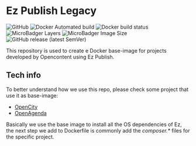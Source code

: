 # Ez Publish Legacy

![GitHub](https://img.shields.io/github/license/OpencontentCoop/docker-ezpublish)
![Docker Automated build](https://img.shields.io/docker/automated/opencontentcoop/ezpublish)
![Docker build status](https://img.shields.io/docker/build/opencontentcoop/ezpublish)
![MicroBadger Layers](https://img.shields.io/microbadger/layers/opencontentcoop/ezpublish)
![MicroBadger Image Size](https://img.shields.io/microbadger/image-size/opencontentcoop/ezpublish)
![GitHub release (latest SemVer)](https://img.shields.io/github/v/release/OpencontentCoop/docker-ezpublish?sort=semver)

This repository is used to create e Docker base-image for projects developed by Opencontent using Ez Publish.

## Tech info

To better understand how we use this repo, please check some project that use it as base-image:

 * [OpenCity](https://gitlab.com/opencontent/opencity)
 * [OpenAgenda](https://gitlab.com/opencontent/openagenda)

Basically we use the base image to install all the OS dependencies of Ez, the next step we add to Dockerfile
is commonly add the _composer.*_ files for the specific project.
